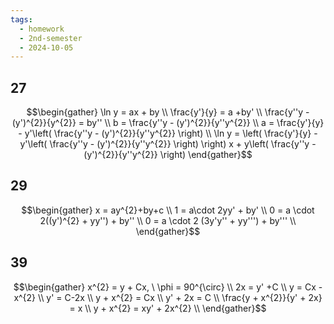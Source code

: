 ```yaml
---
tags:
  - homework
  - 2nd-semester
  - 2024-10-05
---
```


## 27

$$\begin{gather}
\ln y = ax + by \\
\frac{y'}{y} = a +by' \\
\frac{y''y - (y')^{2}}{y^{2}} = by'' \\
b = \frac{y''y - (y')^{2}}{y''y^{2}} \\
a = \frac{y'}{y} - y'\left( \frac{y''y - (y')^{2}}{y''y^{2}} \right) \\
\ln y = \left( \frac{y'}{y} - y'\left( \frac{y''y - (y')^{2}}{y''y^{2}} \right) \right) x + y\left( \frac{y''y - (y')^{2}}{y''y^{2}} \right) 
\end{gather}$$

## 29

$$\begin{gather}
x = ay^{2}+by+c \\
1 = a\cdot 2yy' + by' \\
0 = a \cdot 2((y')^{2} + yy'') + by'' \\
0 = a \cdot 2 (3y'y'' + yy''') + by''' \\
\end{gather}$$

## 39

$$\begin{gather}
x^{2} = y + Cx, \ \phi = 90^{\circ} \\
2x = y' +C \\
y = Cx - x^{2} \\
y' = C-2x \\
y + x^{2} = Cx \\
y' + 2x = C \\
\frac{y + x^{2}}{y' + 2x} = x \\
y + x^{2}  = xy' + 2x^{2} \\
\end{gather}$$
